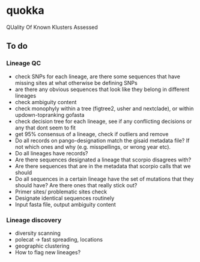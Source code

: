 # quokka
QUality Of Known Klusters Assessed


## To do

### Lineage QC

- check SNPs for each lineage, are there some sequences that have missing sites at what otherwise be defining SNPs
- are there any obvious sequences that look like they belong in different lineages
- check ambiguity content
- check monophyly within a tree (figtree2, usher and nextclade), or within updown-topranking gofasta
- check decision tree for each lineage, see if any conflicting decisions or any that dont seem to fit
- get 95% consensus of a lineage, check if outliers and remove
- Do all records on pango-designation match the gisaid metadata file? If not which ones and why (e.g. misspellings, or wrong year etc).
- Do all lineages have records?
- Are there sequences designated a lineage that scorpio disagrees with?
- Are there sequences that are in the metadata that scorpio calls that we should
- Do all sequences in a certain lineage have the set of mutations that they should have? Are there ones that really stick out?
- Primer sites/ problematic sites check
- Designate identical sequences routinely
- Input fasta file, output ambiguity content

### Lineage discovery

- diversity scanning
- polecat -> fast spreading, locations
- geographic clustering
- How to flag new lineages?
